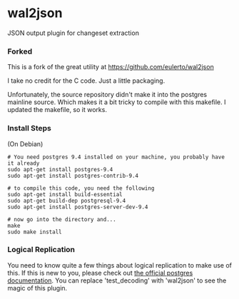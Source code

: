 # wal2json

JSON output plugin for changeset extraction

### Forked

This is a fork of the great utility at https://github.com/eulerto/wal2json

I take no credit for the C code. Just a little packaging. 

Unfortunately, the source repository didn't make it into the postgres mainline source. Which makes it a bit tricky to compile with this makefile.  I updated the makefile, so it works.


### Install Steps

(On Debian)

```
# You need postgres 9.4 installed on your machine, you probably have it already
sudo apt-get install postgres-9.4
sudo apt-get install postgres-contrib-9.4

# to compile this code, you need the following
sudo apt-get install build-essential
sudo apt-get build-dep postgresql-9.4
sudo apt-get install postgres-server-dev-9.4

# now go into the directory and...
make
sudo make install
```


### Logical Replication

You need to know quite a few things about logical replication to make use of this.  If this is new to you, please check out [the official postgres documentation](http://www.postgresql.org/docs/9.4/static/logicaldecoding-example.html).  You can replace 'test_decoding' with 'wal2json' to see the magic of this plugin.
